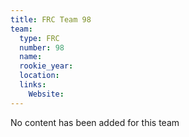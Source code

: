 ```yaml
---
title: FRC Team 98
team:
  type: FRC
  number: 98
  name: 
  rookie_year: 
  location: 
  links:
    Website: 
---
```

No content has been added for this team